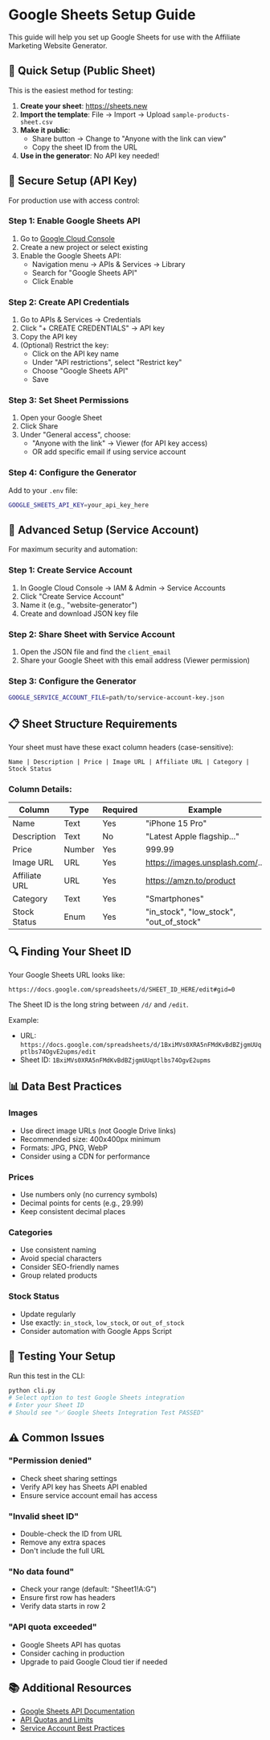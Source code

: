 # Google Sheets Setup Guide

This guide will help you set up Google Sheets for use with the Affiliate Marketing Website Generator.

## 🔗 Quick Setup (Public Sheet)

This is the easiest method for testing:

1. **Create your sheet**: https://sheets.new
2. **Import the template**: File → Import → Upload `sample-products-sheet.csv`
3. **Make it public**:
   - Share button → Change to "Anyone with the link can view"
   - Copy the sheet ID from the URL
4. **Use in the generator**: No API key needed!

## 🔐 Secure Setup (API Key)

For production use with access control:

### Step 1: Enable Google Sheets API

1. Go to [Google Cloud Console](https://console.cloud.google.com/)
2. Create a new project or select existing
3. Enable the Google Sheets API:
   - Navigation menu → APIs & Services → Library
   - Search for "Google Sheets API"
   - Click Enable

### Step 2: Create API Credentials

1. Go to APIs & Services → Credentials
2. Click "+ CREATE CREDENTIALS" → API key
3. Copy the API key
4. (Optional) Restrict the key:
   - Click on the API key name
   - Under "API restrictions", select "Restrict key"
   - Choose "Google Sheets API"
   - Save

### Step 3: Set Sheet Permissions

1. Open your Google Sheet
2. Click Share
3. Under "General access", choose:
   - "Anyone with the link" → Viewer (for API key access)
   - OR add specific email if using service account

### Step 4: Configure the Generator

Add to your `.env` file:
```bash
GOOGLE_SHEETS_API_KEY=your_api_key_here
```

## 🤖 Advanced Setup (Service Account)

For maximum security and automation:

### Step 1: Create Service Account

1. In Google Cloud Console → IAM & Admin → Service Accounts
2. Click "Create Service Account"
3. Name it (e.g., "website-generator")
4. Create and download JSON key file

### Step 2: Share Sheet with Service Account

1. Open the JSON file and find the `client_email`
2. Share your Google Sheet with this email address (Viewer permission)

### Step 3: Configure the Generator

```bash
GOOGLE_SERVICE_ACCOUNT_FILE=path/to/service-account-key.json
```

## 📋 Sheet Structure Requirements

Your sheet must have these exact column headers (case-sensitive):

```
Name | Description | Price | Image URL | Affiliate URL | Category | Stock Status
```

### Column Details:

| Column | Type | Required | Example |
|--------|------|----------|---------|
| Name | Text | Yes | "iPhone 15 Pro" |
| Description | Text | No | "Latest Apple flagship..." |
| Price | Number | Yes | 999.99 |
| Image URL | URL | Yes | https://images.unsplash.com/... |
| Affiliate URL | URL | Yes | https://amzn.to/product |
| Category | Text | Yes | "Smartphones" |
| Stock Status | Enum | Yes | "in_stock", "low_stock", "out_of_stock" |

## 🔍 Finding Your Sheet ID

Your Google Sheets URL looks like:
```
https://docs.google.com/spreadsheets/d/SHEET_ID_HERE/edit#gid=0
```

The Sheet ID is the long string between `/d/` and `/edit`.

Example:
- URL: `https://docs.google.com/spreadsheets/d/1BxiMVs0XRA5nFMdKvBdBZjgmUUqptlbs74OgvE2upms/edit`
- Sheet ID: `1BxiMVs0XRA5nFMdKvBdBZjgmUUqptlbs74OgvE2upms`

## 📊 Data Best Practices

### Images
- Use direct image URLs (not Google Drive links)
- Recommended size: 400x400px minimum
- Formats: JPG, PNG, WebP
- Consider using a CDN for performance

### Prices
- Use numbers only (no currency symbols)
- Decimal points for cents (e.g., 29.99)
- Keep consistent decimal places

### Categories
- Use consistent naming
- Avoid special characters
- Consider SEO-friendly names
- Group related products

### Stock Status
- Update regularly
- Use exactly: `in_stock`, `low_stock`, or `out_of_stock`
- Consider automation with Google Apps Script

## 🚀 Testing Your Setup

Run this test in the CLI:
```bash
python cli.py
# Select option to test Google Sheets integration
# Enter your Sheet ID
# Should see "✅ Google Sheets Integration Test PASSED"
```

## ⚠️ Common Issues

### "Permission denied"
- Check sheet sharing settings
- Verify API key has Sheets API enabled
- Ensure service account email has access

### "Invalid sheet ID"
- Double-check the ID from URL
- Remove any extra spaces
- Don't include the full URL

### "No data found"
- Check your range (default: "Sheet1!A:G")
- Ensure first row has headers
- Verify data starts in row 2

### "API quota exceeded"
- Google Sheets API has quotas
- Consider caching in production
- Upgrade to paid Google Cloud tier if needed

## 📚 Additional Resources

- [Google Sheets API Documentation](https://developers.google.com/sheets/api)
- [API Quotas and Limits](https://developers.google.com/sheets/api/limits)
- [Service Account Best Practices](https://cloud.google.com/iam/docs/best-practices-for-using-service-accounts)